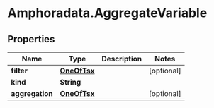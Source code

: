 # Amphoradata.AggregateVariable

## Properties

Name | Type | Description | Notes
------------ | ------------- | ------------- | -------------
**filter** | [**OneOfTsx**](OneOfTsx.md) |  | [optional] 
**kind** | **String** |  | 
**aggregation** | [**OneOfTsx**](OneOfTsx.md) |  | [optional] 


